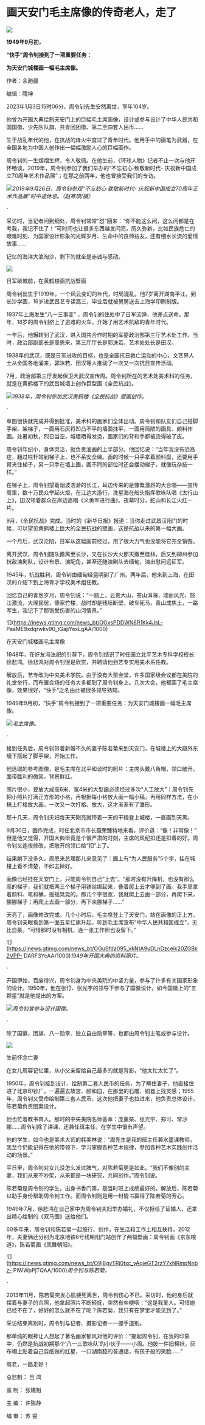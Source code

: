 # 画天安门毛主席像的传奇老人，走了

![](https://inews.gtimg.com/news_bt/OEXBg3V3lMWC7CzkRqSJKpu8twCMdcHRK9Q82POwn7Rb0AA/1000)

**1949年9月初，**

**“快手”周令钊接到了一项重要任务：**

**为天安门城楼画一幅毛主席像。**

作者：余驰疆

编辑：隋坤

2023年1月3日15时06分，周令钊先生安然离世，享年104岁。

他曾为开国大典绘制天安门上的巨幅毛主席画像，设计或参与设计了中华人民共和国国徽、少先队队旗、共青团团徽、第二至四套人民币……

生于战乱年代的他，在抗战的烽火中度过了青年时代。他用手中的画笔为武器，在全国各地为中国人创作出一幅幅激励人心的巨幅画作。

周令钊的一生熠熠生辉，令人敬佩。在他生前，《环球人物》记者不止一次与他开怀畅谈。2019年，周令钊参加了我们举办的“不忘初心·致敬新时代-
庆祝新中国成立70周年艺术作品展”；在那之前两年，他也曾接受我们的专访。

![](https://inews.gtimg.com/news_bt/Oyp6u-ksrVzObGvyTsyPCMi8El-83o_u59hw-E2Chmo0IAA/1000)_2019年9月26日，周令钊参观“不忘初心·致敬新时代-
庆祝新中国成立70周年艺术作品展”时中途休息。（赵寒琪/摄）_

**·**

采访时，当记者问到细处，周令钊常常“怼”回来：“你不能这么问，这么问都是在考我，我记不住了！”可时间也让很多东西越发闪亮，历久弥新，比如民族危亡的艰难时刻、为国家设计形象的光辉岁月、生命中的良师益友，还有细水长流的爱情故事……

记忆的海洋大浪淘沙，剩下的就全是赤诚与感动。

![](https://inews.gtimg.com/news_bt/OsC1Xlc8GOTRWiDeagZwaAtxi4-T2x0YGP-8-drpXFXtkAA/1000)

日军破城前，在黄鹤楼画抗战壁画

周令钊出生于1919年，一个风云变幻的年代，时局混乱。他7岁离开湖南平江，到长沙学画，16岁进武昌艺专读高三，毕业后就被舅舅送去上海学印刷制版。

1937年上海发生“八一三事变” ，周令钊的住处中了日军流弹，他差点送命。那年，18岁的周令钊挤上了逃难的火车，开始了用艺术抗敌的青年时代。

一年后，他辗转到了武汉，进入国共合作时期的军委政治部第三厅艺术处工作。当时，政治部副部长是周恩来，第三厅厅长是郭沫若，艺术处处长是田汉。

1938年的武汉，既是日军进攻的目标，也是全国抗日救亡运动的中心，文艺界人士从全国各地涌来，郭沫若、田汉等人推动了一次又一次抗日宣传活动。

7月，政治部第三厅发起保卫大武汉宣传周。周令钊所在的艺术处美术科的任务，就是在黄鹤楼下的武昌城墙上创作巨型画《全民抗战》。

![](https://inews.gtimg.com/news_bt/Odnom_Y990QO2mM6Cilc7hgn_ii6uv7ayN9hF8qX1RvGoAA/1000)_1938年，周令钊参加武汉黄鹤楼《全民抗战》壁画创作。_

**·**

草图很快就完成并得到批准，美术科的画家们全体出动。周令钊和队友们自己搭脚手架、架梯子，一面用石灰将凹凸不平的墙面抹平，一面用简陋的画具、颜料作画。处暑初秋，烈日当空，城墙晒得发烫，画家们的背和手都被烫得破了皮。

周令钊年纪小，身体灵活，就负责油画的上半部分。他回忆说：“当年我没有恐高症，翻过栏杆站到梯子上，也不系安全绳。画的时候一只手拿着颜料盘，还要用手臂夹住梯子，另一只手在墙上画，画不同的部位时还会摆动梯子，就像玩杂技一样。”

在梯子上，周令钊望着烟波浩渺的长江，耳边传来的是慷慨激昂的大合唱——宣传周里，数十万民众举起火炬，在江边大游行，冼星海在船头指挥歌咏队唱《太行山上》，田汉领着群众在岸边高唱《义勇军进行曲》。夜幕时分，蛇山和长江火红一片。

9月，《全民抗战》完成。当时的《新华日报》报道：当你走过武昌汉阳门的时候，可以望见黄鹤楼上巨大的全民抗战的壁画，这是抗战以来的第一幅大画。

一个月后，武汉沦陷，日军从这幅画前经过，用了很大力气也没能将它完全销毁。

离开武汉，周令钊随队撤离至长沙，又在长沙大火那天撤至桂林，后又到柳州参加抗敌演剧队，设计布景、演配角，甚至还随演剧队去缅甸，演出慰问远征军。

1945年，抗战胜利，周令钊由缅甸经昆明到了广州。两年后，他来到上海，在田汉的介绍下到上海育才学校美术组任教。

回忆自己的青葱岁月，周令钊说：“一路上，云贵大山，苍山洱海，瑞丽风光，怒江激流，大理民居，傣家竹楼，战时却是残垣断壁，破车死马，青山成焦土，一路写生，我记下了那饱受伤害的山河情景。”

![](https://inews.gtimg.com/news_bt/OGxsPDDWN8R1Kk4JsL-
PaaME9xdqrwkv90_tGajiYexLgAA/1000)

在天安门城楼画毛主席像

1948年，在好友冯法祀的引荐下，周令钊结识了时任国立北平艺术专科学校校长徐悲鸿。徐悲鸿对周令钊很是欣赏，并聘请他到艺专实用美术系任教。

解放后，艺专改为中央美术学院。由于没有大型会堂，许多国家级会议都在美院的礼堂举行，而布置会场的任务大多都到了周令钊身上。几次大会，他都画了毛主席像，效果很好，“快手”之名由此被很多领导熟知。

1949年9月初，“快手”周令钊接到了一项重要任务：为天安门城楼画一幅毛主席像。

![](https://inews.gtimg.com/news_bt/OnWjJn19MPbrdlZWjEUFW2TXnogxPmhJTqQUrTa4lhVuUAA/1000)_毛主席像。_

**·**

接到任务后，周令钊带着新婚不久的妻子陈若菊来到天安门，在城楼上的大殿外东墙下搭起了脚手架，开始工作。

他选取的参考图像，是毛主席在北平和谈时的照片：主席头戴八角帽，领口敞开，面带胜利的微笑，背景鲜红。

照片很小，要放大成高6米、宽4米的大型画必须经过多次“人工放大”：周令钊先把小照片打满正方形的小格，再根据每小格放大画一幅小稿，再用同样方法，在小稿上打格放大画。一次又一次打格、放大，这才渐渐有了雏形。

那十几天，周令钊夫妇每天天刚亮就带着一天的干粮登上城楼，一直画到天黑。

9月30日，画作完成，时任北京市市长聂荣臻特地来看，评价道：“像！非常像！”
但是他又觉得，开国大典毕竟是个很严肃的时刻，主席的风纪扣还是扣着的好。周令钊又连夜修改，把敞开的领口给“扣”上了。

结果躺下没多久，周恩来总理那儿来意见了：画上有“为人民服务”5个字，挂在城楼上看不清楚，不如去掉好。

画像已经挂在天安门上，只能周令钊自己“上去”。“那时没有升降机，也没有那么高的梯子，我们就把两三个梯子用铁丝绑起来，叠着爬上去才够到了画。我手里拿着颜料、笔和桶，摇摇晃晃的。那几个字很宽，我就爬上去画一部分，再爬下来，挪挪梯子；再爬上去画一部分，再下来挪梯子……”

天亮了，画像修改完成。几个小时后，毛主席登上了天安门，站在画像的正上方。周令钊亲眼看到第一面五星红旗升起，听到毛主席宣布“中华人民共和国成立”，无比自豪。“可惜那时没有相机，连一张工作照也没留下。”

![](https://inews.gtimg.com/news_bt/OGuSfda095_vkNtA9uDLnDzceik20ZGBk2VPP-
DARF3YcAA/1000)_1949年开国大典的资料照片。_

**·**

开国伊始，百废待兴，周令钊身为中央美院的中坚力量，参与了许多有关国家形象的设计。1950年，他在张仃、张光宇的领导下参与了国徽设计，如今国徽上的“五颗星”就是他提出的方案。

![](https://inews.gtimg.com/news_bt/OjHNcFAN1y_G7t-bCkdCggWiwD4hhEUETAemkgEoD4Dv0AA/1000)_周令钊曾参与设计国徽。_

**·**

除了国徽，团旗、八一勋章、独立自由勋章等，也都由周令钊主笔或参与设计。

![](https://inews.gtimg.com/news_bt/Ow0ZNGoGX_W8vzbiWmIhbT7bkE1iqa8OWE18XpE05GsHoAA/1000)

生前怀念亡妻

在女儿周容记忆里，从小父亲留给自己最多的就是背影，“他太忙太忙了”。

1950年，周令钊接到设计、绘制第二套人民币的任务，为了瞒住妻子，他直接住进了北京印钞厂，一遍遍去故宫、颐和园，在那里的石雕、铜器上找灵感；1955年，周令钊又受命绘制第三套人民币，这次他把妻子也拉进来，他负责总体设计，陈若菊负责图案设计。

他也忙着教书育人。那时的中央美院名师荟萃：庞薰琹、张光宇、郑可、常沙娜……周令钊除了讲课，还兼任班主任，在学生中很有声望。

他的学生，如今也是美术大师的韩美林说：“周先生是我的班主任兼水墨课教师，我至今仍能记得在他的带领下，学习掌握各种艺术规律，参加各种艺术实践创作活动的场景。”

平日里，周令钊对女儿没怎么发过脾气，对陈若菊更是如此。“我们不像别的夫妻，我们从来不吵架，从来都是一块研究，共同创作。”周令钊说。

陈若菊是周令钊的学生，出身书香门第，是当时班上成绩最好的。解放后，陈若菊以助手身份帮助周令钊工作。而周令钊则是用一封情书赢得了陈若菊的芳心。

1949年7月，徐悲鸿在自己家中为周令钊夫妇举办婚礼，不仅担任了证婚人，还拿出精心绘制的《双马图》送给他们。

60多年来，周令钊和陈若菊一起旅行、创作，在生活和工作上相互扶持。2012年，夫妻俩还分别为北京地铁6号线朝阳门站创作了两幅壁画：周令钊画《京东粮道》，陈若菊画《凤舞朝阳》。

![](https://inews.gtimg.com/news_bt/O9j8gvTRj0txc_yAqjeGT2rzY7xNRmpNnbz-
PiWWpPjTQAA/1000)_周令钊与陈若菊。_

**·**

2013年11月，陈若菊突发心肌梗死离世，周令钊伤心不已。采访时，他的身后就摆着与妻子的合照，他拿起照片不断轻抚，突然有些哽咽：“这是我爱人。可惜她已经不在了，好好的怎么就不在了呢？陈若菊，我只有在梦里才能见到了。”

采访结束离别时，周令钊与记者、摄影记者一一握手道别。

那单纯的眼神让人想起了著名画家郁风对他的评价：“提起周令钊，在我的印象中，仍然是抗战初期那个‘八一三歌咏队’的小伙子——小周。他披一件旧棉袄，灰布帽上贴着自己剪纸做的红星，一口湖南腔的普通话，有孩子般的笑脸……”

周老，一路走好！

总监制： 吕 鸿

监 制： 张建魁

主 编： 许陈静

编 审： 苏 睿

